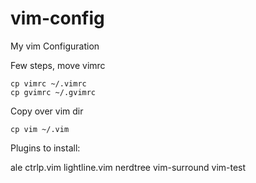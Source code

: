 # vim-config
My vim Configuration

Few steps, move vimrc

```
cp vimrc ~/.vimrc
cp gvimrc ~/.gvimrc
```

Copy over vim dir

```
cp vim ~/.vim
```

Plugins to install:

ale
ctrlp.vim
lightline.vim
nerdtree
vim-surround
vim-test
